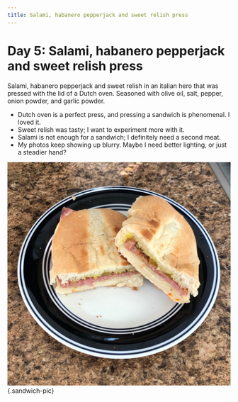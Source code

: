 ```yaml
---
title: Salami, habanero pepperjack and sweet relish press
---
```


# Day 5: Salami, habanero pepperjack and sweet relish press

Salami, habanero pepperjack and sweet relish in an italian hero that was pressed with the lid of a Dutch oven. Seasoned with olive oil, salt, pepper, onion powder, and garlic powder.

- Dutch oven is a perfect press, and pressing a sandwich is phenomenal. I loved it.
- Sweet relish was tasty; I want to experiment more with it.
- Salami is not enough for a sandwich; I definitely need a second meat.
- My photos keep showing up blurry. Maybe I need better lighting, or just a steadier hand?

![](/images/sandwiches/day-5.jpeg){.sandwich-pic}
